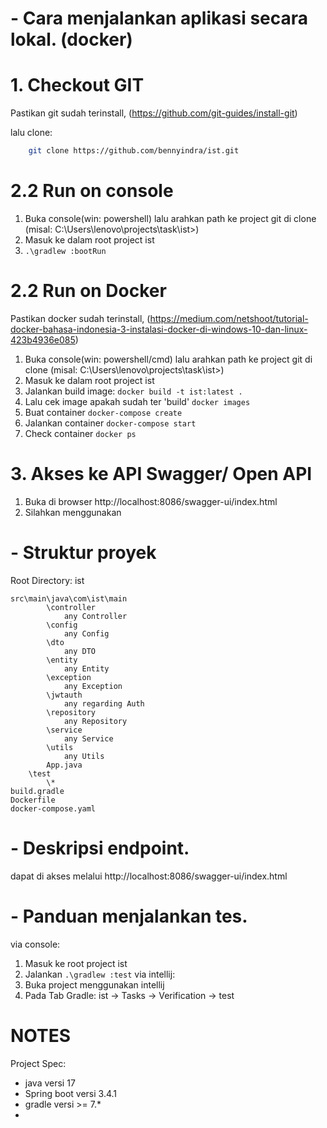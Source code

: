 # - Cara menjalankan aplikasi secara lokal. (docker)

#  1. Checkout GIT

Pastikan git sudah terinstall,
(https://github.com/git-guides/install-git)

lalu clone:
```bash
    git clone https://github.com/bennyindra/ist.git
```

#  2.2 Run on console
1. Buka console(win: powershell) lalu arahkan path ke project git di clone (misal: C:\Users\lenovo\projects\task\ist>)
2. Masuk ke dalam root project ist
3. ```.\gradlew :bootRun```

#  2.2 Run on Docker

Pastikan docker sudah terinstall, (https://medium.com/netshoot/tutorial-docker-bahasa-indonesia-3-instalasi-docker-di-windows-10-dan-linux-423b4936e085)

1. Buka console(win: powershell/cmd) lalu arahkan path ke project git di clone (misal: C:\Users\lenovo\projects\task\ist>)
2. Masuk ke dalam root project ist 
3. Jalankan build image: ```docker build -t ist:latest .```
4. Lalu cek image apakah sudah ter 'build' ```docker images```
5. Buat container ```docker-compose create```
6. Jalankan container ```docker-compose start```
7. Check container ```docker ps```


# 3. Akses ke API Swagger/ Open API

1. Buka di browser http://localhost:8086/swagger-ui/index.html
2. Silahkan menggunakan


# - Struktur proyek

Root Directory: ist

```
src\main\java\com\ist\main
        \controller
            any Controller
        \config
            any Config
        \dto
            any DTO
        \entity
            any Entity
        \exception
            any Exception
        \jwtauth
            any regarding Auth
        \repository
            any Repository
        \service
            any Service
        \utils
            any Utils
        App.java
    \test
        \*
build.gradle
Dockerfile
docker-compose.yaml
```

# - Deskripsi endpoint.
dapat di akses melalui http://localhost:8086/swagger-ui/index.html

# - Panduan menjalankan tes. 
via console:
1. Masuk ke root project ist
2. Jalankan ```.\gradlew :test```
via intellij:
1. Buka project menggunakan intellij
2. Pada Tab Gradle: ist -> Tasks -> Verification -> test

# NOTES

Project Spec: 
 - java versi 17
 - Spring boot versi 3.4.1
 - gradle versi >= 7.*
 - 